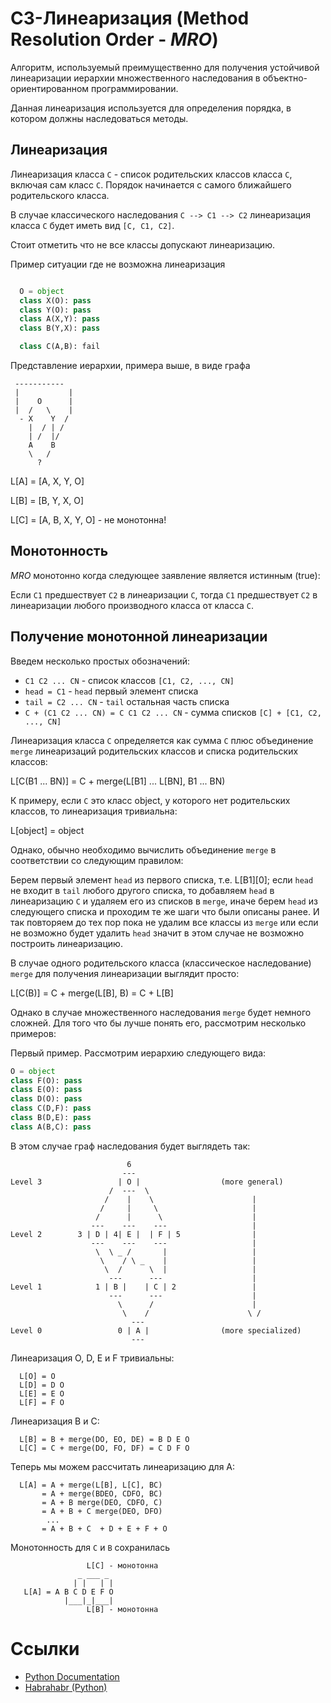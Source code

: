 # C3-Линеаризация (Method Resolution Order - *MRO*)

Алгоритм, используемый преимущественно для получения устойчивой
линеаризации иерархии множественного наследования в
объектно-ориентированном программировании.

Данная линеаризация используется для определения порядка,
в котором должны наследоваться методы.


## Линеаризация

Линеаризация класса `C` - список родительских классов класса `C`, включая сам класс `C`.
Порядок начинается с самого ближайшего родительского класса.

В случае классического наследования `C --> C1 --> C2` линеаризация класса `C` будет
иметь вид `[C, C1, C2]`.

Стоит отметить что не все классы допускают линеаризацию.

Пример ситуации где не возможна линеаризация
```python

  O = object
  class X(O): pass
  class Y(O): pass
  class A(X,Y): pass
  class B(Y,X): pass

  class C(A,B): fail

```

Представление иерархии, примера выше, в виде графа
```
 -----------
 |           |
 |    O      |
 |  /   \    |
  - X    Y  /
    |  / | /
    | /  |/
    A    B
    \   /
      ?
```
  L[A] = [A, X, Y, O]

  L[B] = [B, Y, X, O]

  L[C] = [A, B, X, Y, O] - не монотонна!


## Монотонность

*MRO* монотонно когда следующее заявление является истинным (true):

  Если `C1` предшествует `C2` в линеаризации `C`, тогда `C1` предшествует `C2` в
  линеаризации любого производного класса от класса `C`.


## Получение монотонной линеаризации

Введем несколько простых обозначений:

 * `C1 C2 ... CN` - список классов `[C1, C2, ..., CN]`
 * `head = C1` - `head` первый элемент списка
 * `tail = C2 ... CN` - `tail` остальная часть списка
 * `C + (C1 C2 ... CN) = C C1 C2 ... CN` - сумма списков `[C] + [C1, C2, ..., CN]`

Линеаризация класса `C` определяется как сумма `C` плюс объединение `merge`
линеаризаций родительских классов и списка родительских классов:

  L[C(B1 ... BN)] = C + merge(L[B1] ... L[BN], B1 ... BN)

К примеру, если `C` это класс object, у которого нет родительских
классов, то линеаризация тривиальна:

  L[object] = object

Однако, обычно необходимо вычислить объединение `merge` в соответствии со следующим правилом:

  Берем первый элемент `head` из первого списка, т.е. L[B1][0]; если `head` не входит в `tail` любого другого
  списка, то добавляем `head` в линеаризацию `C` и удаляем его из списков в `merge`, иначе
  берем `head` из следующего списка и проходим те же шаги что были описаны ранее. И так повторяем
  до тех пор пока не удалим все классы из `merge` или если не возможно будет удалить `head` значит в
  этом случае не возможно построить линеаризацию.

В случае одного родительского класса (классическое наследование) `merge` для
получения линеаризации выглядит просто:

  L[C(B)] = C + merge(L[B], B) = C + L[B]

Однако в случае множественного наследования `merge` будет немного сложней.
Для того что бы лучше понять его, рассмотрим несколько примеров:

Первый пример. Рассмотрим иерархию следующего вида:

```python
O = object
class F(O): pass
class E(O): pass
class D(O): pass
class C(D,F): pass
class B(D,E): pass
class A(B,C): pass
```

В этом случае граф наследования будет выглядеть так:
```
                          6
                         ---
Level 3                 | O |                  (more general)
                      /  ---  \
                     /    |    \                      |
                    /     |     \                     |
                   /      |      \                    |
                  ---    ---    ---                   |
Level 2        3 | D | 4| E |  | F | 5                |
                  ---    ---    ---                   |
                   \  \ _ /       |                   |
                    \    / \ _    |                   |
                     \  /      \  |                   |
                      ---      ---                    |
Level 1            1 | B |    | C | 2                 |
                      ---      ---                    |
                        \      /                      |
                         \    /                      \ /
                           ---
Level 0                 0 | A |                (more specialized)
                           ---
```

Линеаризация O, D, E и F тривиальны:

```
  L[O] = O
  L[D] = D O
  L[E] = E O
  L[F] = F O
```

Линеаризация B и C:

```
  L[B] = B + merge(DO, EO, DE) = B D E O
  L[C] = C + merge(DO, FO, DF) = C D F O
```

Теперь мы можем рассчитать линеаризацию для A:

```
  L[A] = A + merge(L[B], L[C], BC)
       = A + merge(BDEO, CDFO, BC)
       = A + B merge(DEO, CDFO, C)
       = A + B + C merge(DEO, DFO)
        ...
       = A + B + C  + D + E + F + O
```


Монотонность для `C` и `B` сохранилась
```
                 L[C] - монотонна
               _ ___ _
              | |   | |
   L[A] = A B C D E F O
            |___|_|___|
                 L[B] - монотонна

```

# Ссылки

 * [Python Documentation](http://www.python.org/download/releases/2.3/mro/)
 * [Habrahabr (Python)](http://habrahabr.ru/post/62203/)
